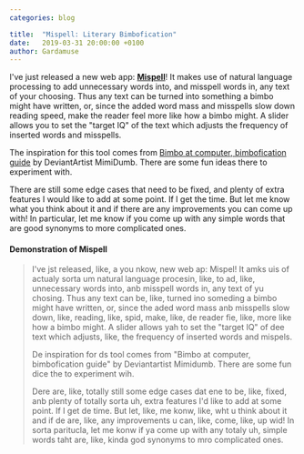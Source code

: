 ```yaml
---
categories: blog

title:  "Mispell: Literary Bimbofication"
date:   2019-03-31 20:00:00 +0100
author: Gardamuse
---
```


I've just released a new web app: [__Mispell__](/mispell/)! It makes use of natural language processing to add unnecessary words into, and misspell words in, any text of your choosing. Thus any text can be turned into something a bimbo might have written, or, since the added word mass and misspells slow down reading speed, make the reader feel more like how a bimbo might. A slider allows you to set the "target IQ" of the text which adjusts the frequency of inserted words and misspells.

The inspiration for this tool comes from [Bimbo at computer, bimbofication guide](https://www.deviantart.com/mimidumb/art/Bimbo-at-computer-bimbofication-guide-727964056) by DeviantArtist MimiDumb. There are some fun ideas there to experiment with.

There are still some edge cases that need to be fixed, and plenty of extra features I would like to add at some point. If I get the time. But let me know what you think about it and if there are any improvements you can come up with! In particular, let me know if you come up with any simple words that are good synonyms to more complicated ones.

#### Demonstration of Mispell
>I've jst released, like, a you nkow, new web ap: Mispel! It amks uis of actualy sorta um natural language procesin, like, to ad, like, unnecessary words into, anb misspell words in, any text of yu chosing. Thus any text can be, like, turned ino someding a bimbo might have written, or, since the aded word mass anb misspells slow down, like, reading, like, spid, make, like, de reader fie, like, more like how a bimbo might. A slider allows yah to set the "target IQ" of dee text which adjusts, like, the frequency of inserted words and mispels.
>
>De inspiration for ds tool comes from "Bimbo at computer, bimbofication guide" by Deviantartist Mimidumb. There are some fun dice the to experiment wih.
>
>Dere are, like, totally still some edge cases dat ene to be, like, fixed, anb plenty of totally sorta uh, extra features I'd like to add at some point. If I get de time. But let, like, me konw, like, wht u think about it and if de are, like, any improvements u can, like, come, like, up wid! In sorta paritucla, let me konw if ya come up with any totaly uh, simple words taht are, like, kinda god synonyms to mro complicated ones.
